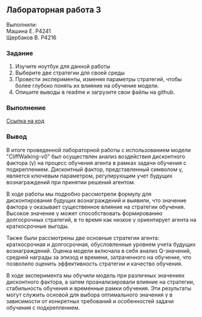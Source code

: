 ## Лабораторная работа 3

Выполнили: <br>
Машина Е. P4241 <br>
Щербаков В. P4216

### Задание

1. Изучите ноутбук для данной работы
2. Выберите две стратегии для своей среды
3. Провести эксперименты, изменяя параметры стратегий, 
чтобы более глубоко понять их влияние на обучение 
модели.
4. Опишите выводы в readme и загрузите свои файлы на 
github.

### Выполнение
[Ссылка на код](./RL3_CliffWalking.ipynb)

### Вывод
В итоге проведенной лабораторной работы с использованием модели "CliffWalking-v0" был осуществлен анализ воздействия дисконтного фактора (γ) на процесс обучения агента в рамках задачи обучения с подкреплением. Дисконтный фактор, представленный символом γ, является ключевым параметром, регулирующим учет будущих вознаграждений при принятии решений агентом.

В ходе работы мы подробно рассмотрели формулу для дисконтирования будущих вознаграждений и выявили, что значение фактора γ оказывает существенное влияние на стратегии обучения. Высокое значение γ может способствовать формированию долгосрочных стратегий, в то время как низкое γ ориентирует агента на краткосрочные выгоды.

Также были рассмотрены две основные стратегии агента: краткосрочная и долгосрочная, обусловленные уровнем учета будущих вознаграждений. Оценка модели включала в себя анализ Q-значений, средней награды за эпизод и времени, затраченного на обучение, что позволило оценить эффективность стратегии и качество обучения.

В ходе эксперимента мы обучили модель при различных значениях дисконтного фактора, а затем проанализировали влияние на стратегии, стабильность обучения и временные рамки обучения. Эти результаты могут служить основой для выбора оптимального значения γ в зависимости от конкретных требований и особенностей задачи обучения с подкреплением.
